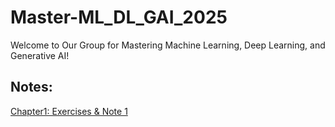 # Master-ML_DL_GAI_2025
Welcome to Our Group for Mastering Machine Learning, Deep Learning, and Generative AI!

## Notes:

[Chapter1: Exercises & Note 1](https://github.com/Abdalla4AI/Master-ML_DL_GAI_2025/wiki/Chapter1:-Exercises-&-Note-1)


